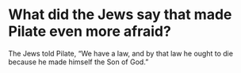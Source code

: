 # What did the Jews say that made Pilate even more afraid?

The Jews told Pilate, “We have a law, and by that law he ought to die because he made himself the Son of God.”
